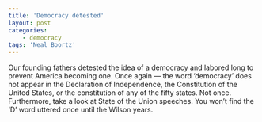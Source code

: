 ```yaml
---
title: 'Democracy detested'
layout: post
categories:
    - democracy
tags: 'Neal Boortz'
---
```


Our founding fathers detested the idea of a democracy and labored long to prevent America becoming one. Once again — the word ‘democracy’ does not appear in the Declaration of Independence, the Constitution of the United States, or the constitution of any of the fifty states. Not once. Furthermore, take a look at State of the Union speeches. You won’t find the ‘D’ word uttered once until the Wilson years.